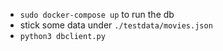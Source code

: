 * `sudo docker-compose up` to run the db
* stick some data under `./testdata/movies.json`
* `python3 dbclient.py`
